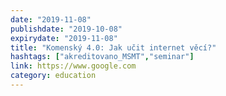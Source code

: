 ```yaml
---
date: "2019-11-08"
publishdate: "2019-10-08"
expirydate: "2019-11-08"
title: "Komenský 4.0: Jak učit internet věcí?"
hashtags: ["akreditovano_MSMT","seminar"]
link: https://www.google.com
category: education
---
```


